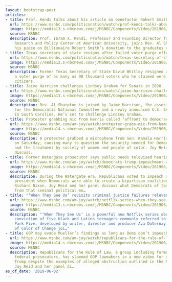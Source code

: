 ```yaml
---
layout: bootstrap-post
articles:
- title: Prof. Kendi talks about his article on benefactor Robert Smith
  url: https://www.msnbc.com/politicsnation/watch/prof-kendi-talks-about-his-article-on-benefactor-robert-smith-60773445660
  image: https://media13.s-nbcnews.com/j/MSNBC/Components/Video/201906/n_sharp_kendi_190602_1920x1080.nbcnews-fp-1200-630.jpg
  source: MSNBC
  description: Prof. Ibram X. Kendi, Professor and Founding Director for the Anti-racist
    Research and Policy Center at American University, joins Rev. Al Sharpton to talk
    his piece on Billionaire Robert Smith’s donation to the graduates of Morehouse.
- title: Texas secretary of state resigns after failed voter purge effort
  url: https://www.msnbc.com/politicsnation/watch/texas-secretary-of-state-resigns-after-failed-voter-purge-effort-60772933853
  image: https://media12.s-nbcnews.com/j/MSNBC/Components/Video/201906/n_sharp_whitley_190602_1920x1080.nbcnews-fp-1200-630.jpg
  source: MSNBC
  description: Former Texas Secretary of State David Whitley resigned after attempting
    a voter purge of as many as 98 thousand voters who he claimed were not American
    citizens.
- title: Jaime Harrison challenges Lindsey Graham for Senate in 2020
  url: https://www.msnbc.com/politicsnation/watch/jaime-harrison-challenges-lindsey-graham-for-senate-in-2020-60772421757
  image: https://media13.s-nbcnews.com/j/MSNBC/Components/Video/201906/n_sharp_harrison_190602_1920x1080.nbcnews-fp-1200-630.jpg
  source: MSNBC
  description: Rev. Al Sharpton is joined by Jaime Harrison, the associate Chairman
    for the Democratic National Committee and a newly announced U.S. Senate Candidate
    in South Carolina. He’s set to challenge Lindsey Graham.
- title: Protester grabbing mic from Harris called ‘affront to democracy’
  url: https://www.msnbc.com/am-joy/watch/protester-grabs-mic-from-kamala-harris-in-harrowing-security-lapse-60770373836
  image: https://media14.s-nbcnews.com/j/MSNBC/Components/Video/201906/n_joy_kamalaprotester_190602_1920x1080.nbcnews-fp-1200-630.jpg
  source: MSNBC
  description: A protester grabbed a microphone from Sen. Kamala Harris at an event
    on Saturday, causing many to question the security needed for Democratic candidates
    and the treatment by society of women and people of color. Joy Reid and her panel
    discuss.
- title: Former Watergate prosecutor says public needs televised hearings now
  url: https://www.msnbc.com/am-joy/watch/democrats-trump-impeachment-attempt-could-be-based-on-watergate-60770373787
  image: https://media14.s-nbcnews.com/j/MSNBC/Components/Video/201906/n_joy_impeachmentpast_190602_1920x1080.nbcnews-fp-1200-630.jpg
  source: MSNBC
  description: During the Watergate era, Republicans voted to impeach a Republican
    president when Democrats were able to create a bipartisan coalition to impeach
    Richard Nixon. Joy Reid and her panel discuss what Democrats of today could learn
    from that seminal political mo…
- title: "‘When They See Us’ revisits criminal justice failures relevant now"
  url: https://www.msnbc.com/am-joy/watch/netflix-series-when-they-see-us-depicts-central-park-five-case-60769349923
  image: https://media13.s-nbcnews.com/j/MSNBC/Components/Video/201906/n_joy_centralparkfiveshow_190602_1920x1080.nbcnews-fp-1200-630.jpg
  source: MSNBC
  description: "‘When They See Us’ is a powerful new Netflix series about the wrongful
    conviction of five black and Latino teenagers commonly referred to as the Central
    Park Five, developed by writer, director and producer Ava DuVernay. Rashad Robinson
    of Color of Change joi…"
- title: GOP may evade Mueller’s findings as long as Dems don’t impeach
  url: https://www.msnbc.com/am-joy/watch/republicans-for-the-rule-of-law-slam-gop-lawmakers-for-defending-trump-60769349887
  image: https://media14.s-nbcnews.com/j/MSNBC/Components/Video/201906/n_joy_republicans_190602_1920x1080.nbcnews-fp-1200-630.jpg
  source: MSNBC
  description: Republicans for the Rule of Law, a group including former Republican
    federal prosecutors, has slammed GOP lawmakers in a new video for defending Donald
    Trump despite the examples of alleged obstruction outlined in the Mueller Report.
    Joy Reid and her panel di…
as_of_date: '2019-06-02'
---
```


